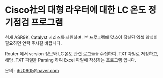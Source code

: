 # Cisco社의 대형 라우터에 대한 LC 온도 정기점검 프로그램

현재 ASR9K, Catalyst 시리즈를 지원하며,
본 프로그램에 맞추어 작성된 엑셀 양식이 필요하면 연락 주시길 바랍니다.

Router 에서 version 정보와 LC 온도 관련 로그들을 수집하여 .TXT 파일로 저장하고,
해당 .TXT 파일을 Parsing 하여 Excel 파일에 작성하는 프로그램 입니다.

문의 : jhz0905@naver.com
